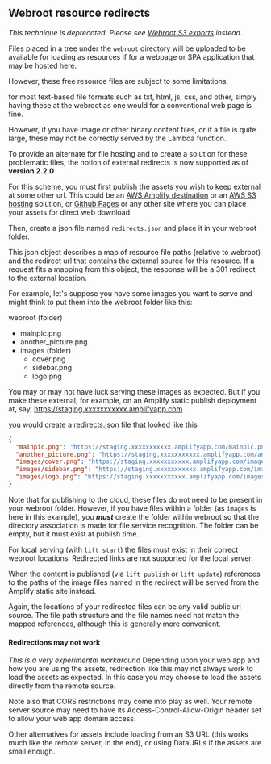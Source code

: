 
## Webroot resource redirects

_This technique is deprecated. Please see [Webroot S3 exports](./Webroot%20S3%20exports.md) instead._

Files placed in a tree under the `webroot` directory will be uploaded to be available for
loading as resources if for a webpage or SPA application that may be hosted here.

However, these free resource files are subject to some limitations.

for most text-based file formats such as txt, html, js, css, and other, simply having
these at the webroot as one would for a conventional web page is fine.

However, if you have image or other binary content files, or if a file is quite large, these may not be correctly served
by the Lambda function.

To provide an alternate for file hosting and to create a solution for these problematic files,
the notion of external redirects is now supported as of __version 2.2.0__

For this scheme, you must first publish the assets you wish to keep external at some other
url.  This could be an [AWS Amplify destination](https://aws.amazon.com/amplify/?trk=9eb02e4d-80e0-4f27-a621-b90b3c870bf3&sc_channel=ps&ef_id=EAIaIQobChMIibKDla-CiQMVrxCtBh2u3SX7EAAYASAAEgJ9UfD_BwE:G:s&s_kwcid=AL!4422!3!651751060764!e!!g!!aws%20amplify!19852662236!145019201417&gbraid=0AAAAADjHtp80ewq9CyMhoMzNRfN-JlzX-&gclid=EAIaIQobChMIibKDla-CiQMVrxCtBh2u3SX7EAAYASAAEgJ9UfD_BwE)
or an [AWS S3 hosting](https://docs.aws.amazon.com/AmazonS3/latest/userguide/WebsiteHosting.html) solution,
or [Github Pages](https://docs.github.com/en/pages/getting-started-with-github-pages/creating-a-github-pages-site)
or any other site where you can place your assets for direct web download.

Then, create a json file named `redirects.json` and place it in your webroot folder.

This json object describes a map of resource file paths (relative to webroot) and the
redirect url that contains the external source for this resource. If a request fits a mapping
from this object, the response will be a 301 redirect to the external location.

For example, let's suppose you have some images you want to serve and might think to put them into
the webroot folder like this:

webroot (folder)
 - mainpic.png
 - another_picture.png
 - images (folder)
   - cover.png
   - sidebar.png
   - logo.png
   
You may or may not have luck serving these images as expected.
But if you make these external, for example, on an Amplify static publish deployment
at, say, https://staging.xxxxxxxxxxx.amplifyapp.com

you would create a redirects.json file that looked like this
```json
{
  "mainpic.png": "https://staging.xxxxxxxxxxx.amplifyapp.com/mainpic.png",
  "another_picture.png": "https://staging.xxxxxxxxxxx.amplifyapp.com/another_picture.png",
  "images/cover.png": "https://staging.xxxxxxxxxxx.amplifyapp.com/images/cover.png",
  "images/sidebar.png": "https://staging.xxxxxxxxxxx.amplifyapp.com/images/sidebar.png",
  "images/logo.png": "https://staging.xxxxxxxxxxx.amplifyapp.com/images/logo.png"
}

```

Note that for publishing to the cloud, these files do not need to be present in  your webroot folder.  However, if you have files
within a folder (as `images` is here in this example), you ___must___ create the folder within webroot so that
the directory association is made for file service recognition.  The folder can be empty, but it
must exist at publish time.

For local serving (with `lift start`) the files must exist in their correct webroot locations.  Redirected links are not supported for the local server.

When the content is published (via `lift publish` or `lift update`) references to the paths of the image files
named in the redirect will be served from the Amplify static site instead.

Again, the locations of  your redirected files can be any valid public url source.
The file path structure and the file names need not match the mapped references, although this is generally more convenient.

#### Redirections may not work
_This is a very experimental workaround_
Depending upon your web app and how you are using the assets, redirection like this
may not always work to load the assets as expected.
In this case you may choose to load the assets directly from the remote source.

Note also that CORS restrictions may come into play as well.
Your remote server source may need to have its Access-Control-Allow-Origin header set to allow
your web app domain access.

Other alternatives for assets include loading from an S3 URL (this works much like the remote server, in the end),
or using DataURLs if the assets are small enough.






